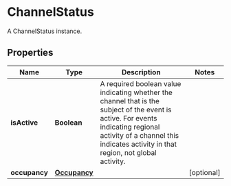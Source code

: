 

# ChannelStatus

A ChannelStatus instance.

## Properties

| Name | Type | Description | Notes |
|------------ | ------------- | ------------- | -------------|
|**isActive** | **Boolean** | A required boolean value indicating whether the channel that is the subject of the event is active. For events indicating regional activity of a channel this indicates activity in that region, not global activity. |  |
|**occupancy** | [**Occupancy**](Occupancy.md) |  |  [optional] |



